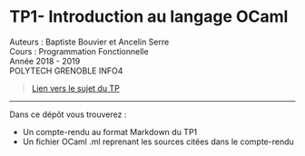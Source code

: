 # TP1- Introduction au langage OCaml
Auteurs : Baptiste Bouvier et Ancelin Serre \
Cours : Programmation Fonctionnelle \
Année 2018 - 2019 \
POLYTECH GRENOBLE INFO4 
> [Lien vers le sujet du TP](http://www-verimag.imag.fr/~wack/APF/Poly-TP-18-19.pdf)

--------

Dans ce dépôt vous trouverez : 
- Un compte-rendu au format Markdown du TP1
- Un fichier OCaml .ml reprenant les sources citées dans le compte-rendu
